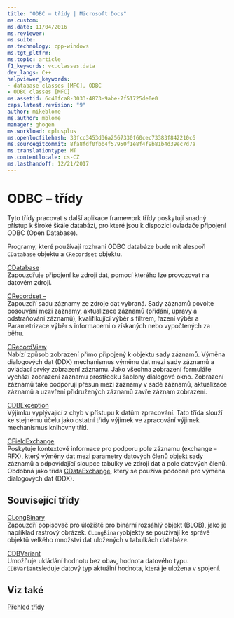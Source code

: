 ```yaml
---
title: "ODBC – třídy | Microsoft Docs"
ms.custom: 
ms.date: 11/04/2016
ms.reviewer: 
ms.suite: 
ms.technology: cpp-windows
ms.tgt_pltfrm: 
ms.topic: article
f1_keywords: vc.classes.data
dev_langs: C++
helpviewer_keywords:
- database classes [MFC], ODBC
- ODBC classes [MFC]
ms.assetid: 6c40fca8-3033-4873-9abe-7f51725de0e0
caps.latest.revision: "9"
author: mikeblome
ms.author: mblome
manager: ghogen
ms.workload: cplusplus
ms.openlocfilehash: 33fcc3453d36a2567330f60cec73383f842210c6
ms.sourcegitcommit: 8fa8fdf0fbb4f57950f1e8f4f9b81b4d39ec7d7a
ms.translationtype: MT
ms.contentlocale: cs-CZ
ms.lasthandoff: 12/21/2017
---
```

# <a name="odbc-classes"></a>ODBC – třídy
Tyto třídy pracovat s další aplikace framework třídy poskytují snadný přístup k široké škále databází, pro které jsou k dispozici ovladače připojení ODBC (Open Database).  
  
 Programy, které používají rozhraní ODBC databáze bude mít alespoň `CDatabase` objektu a `CRecordset` objektu.  
  
 [CDatabase](../mfc/reference/cdatabase-class.md)  
 Zapouzdřuje připojení ke zdroji dat, pomocí kterého lze provozovat na datovém zdroji.  
  
 [CRecordset –](../mfc/reference/crecordset-class.md)  
 Zapouzdří sadu záznamy ze zdroje dat vybraná. Sady záznamů povolte posouvání mezi záznamy, aktualizace záznamů (přidání, úpravy a odstraňování záznamů), kvalifikující výběr s filtrem, řazení výběr a Parametrizace výběr s informacemi o získaných nebo vypočtených za běhu.  
  
 [CRecordView](../mfc/reference/crecordview-class.md)  
 Nabízí způsob zobrazení přímo připojený k objektu sady záznamů. Výměna dialogových dat (DDX) mechanismus výměnu dat mezi sady záznamů a ovládací prvky zobrazení záznamu. Jako všechna zobrazení formuláře vychází zobrazení záznamu prostředku šablony dialogové okno. Zobrazení záznamů také podporují přesun mezi záznamy v sadě záznamů, aktualizace záznamů a uzavření přidružených záznamů zavře záznam zobrazení.  
  
 [CDBException](../mfc/reference/cdbexception-class.md)  
 Výjimku vyplývající z chyb v přístupu k datům zpracování. Tato třída slouží ke stejnému účelu jako ostatní třídy výjimek ve zpracování výjimek mechanismus knihovny tříd.  
  
 [CFieldExchange](../mfc/reference/cfieldexchange-class.md)  
 Poskytuje kontextové informace pro podporu pole záznamu (exchange – RFX), který výměny dat mezi parametry datových členů objekt sady záznamů a odpovídající sloupce tabulky ve zdroji dat a pole datových členů. Obdobná jako třída [CDataExchange](../mfc/reference/cdataexchange-class.md), který se používá podobně pro výměna dialogových dat (DDX).  
  
## <a name="related-classes"></a>Související třídy  
 [CLongBinary](../mfc/reference/clongbinary-class.md)  
 Zapouzdří popisovač pro úložiště pro binární rozsáhlý objekt (BLOB), jako je například rastrový obrázek. `CLongBinary`objekty se používají ke správě objektů velkého množství dat uložených v tabulkách databáze.  
  
 [CDBVariant](../mfc/reference/cdbvariant-class.md)  
 Umožňuje ukládání hodnotu bez obav, hodnota datového typu. `CDBVariant`sleduje datový typ aktuální hodnota, která je uložena v spojení.  
  
## <a name="see-also"></a>Viz také  
 [Přehled třídy](../mfc/class-library-overview.md)

